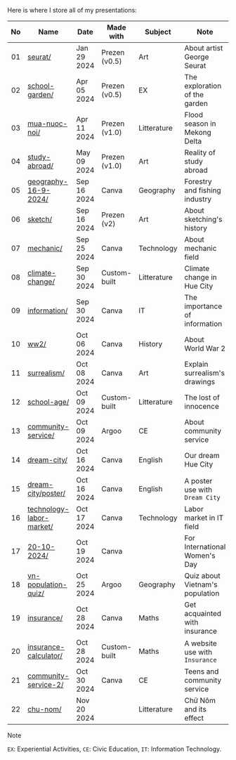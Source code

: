 Here is where I store all of my presentations:

| No | Name                                                                                    | Date        | Made with     | Subject     | Note                           |
|:--:|-----------------------------------------------------------------------------------------|-------------|---------------|-------------|--------------------------------|
| 01 | [seurat/](https://nguyengiabach.com/presentations/seurat)                               | Jan 29 2024 | Prezen (v0.5) | Art         | About artist George Seurat     |
| 02 | [school-garden/](https://nguyengiabach.com/presentations/school-garden)                 | Apr 05 2024 | Prezen (v0.5) | EX          | The exploration of the garden  |
| 03 | [mua-nuoc-noi/](https://nguyengiabach.com/presentations/mua-nuoc-noi)                   | Apr 11 2024 | Prezen (v1.0) | Litterature | Flood season in Mekong Delta   |
| 04 | [study-abroad/](https://nguyengiabach.com/presentations/study-abroad)                   | May 09 2024 | Prezen (v1.0) | Art         | Reality of study abroad        |
| 05 | [geography-16-9-2024/](https://nguyengiabach.com/presentations/geography-16-9-2024)     | Sep 16 2024 | Canva         | Geography   | Forestry and fishing industry  |
| 06 | [sketch/](https://nguyengiabach.com/presentations/sketch)                               | Sep 16 2024 | Prezen (v2)   | Art         | About sketching's history      |
| 07 | [mechanic/](https://nguyengiabach.com/presentations/mechanic)                           | Sep 25 2024 | Canva         | Technology  | About mechanic field           |
| 08 | [climate-change/](https://nguyengiabach.com/presentations/climate-change)               | Sep 30 2024 | Custom-built  | Litterature | Climate change in Hue City     |
| 09 | [information/](https://nguyengiabach.com/presentations/information)                     | Sep 30 2024 | Canva         | IT          | The importance of information  |
| 10 | [ww2/](https://nguyengiabach.com/presentations/ww2)                                     | Oct 06 2024 | Canva         | History     | About World War 2              |
| 11 | [surrealism/](https://nguyengiabach.com/presentations/surrealism)                       | Oct 08 2024 | Canva         | Art         | Explain surrealism's drawings  |
| 12 | [school-age/](https://nguyengiabach.com/presentations/school-age)                       | Oct 09 2024 | Custom-built  | Litterature | The lost of innocence          |
| 13 | [community-service/](https://nguyengiabach.com/presentations/community-service)         | Oct 09 2024 | Argoo         | CE          | About community service        |
| 14 | [dream-city/](https://nguyengiabach.com/presentations/dream-city)                       | Oct 16 2024 | Canva         | English     | Our dream Hue City             |
| 15 | [dream-city/poster/](https://nguyengiabach.com/presentations/dream-city/poster)         | Oct 16 2024 | Canva         | English     | A poster use with `Dream City` |
| 16 | [technology-labor-market/](https://nguyengiabach.com/presentations/technology-labor-market)| Oct 17 2024 | Canva      | Technology  | Labor market in IT field       |
| 17 | [20-10-2024/](https://nguyengiabach.com/presentations/20-10-2024)                       |Oct 19 2024  | Canva         |             | For International Women's Day  |
| 18 | [vn-population-quiz/](https://nguyengiabach.com/presentations/vn-population-quiz)       |Oct 25 2024  | Argoo         | Geography   | Quiz about Vietnam's population|
| 19 | [insurance/](https://nguyengiabach.com/presentations/insurance)                         |Oct 28 2024  | Canva         | Maths       | Get acquainted with insurance  |
| 20 | [insurance-calculator/](https://nguyengiabach.com/presentations/insurance-calculator)   |Oct 28 2024  | Custom-built  | Maths       | A website use with `Insurance` |
| 21 | [community-service-2/](https://nguyengiabach.com/presentations/community-service-2)     |Oct 30 2024  | Canva         | CE          | Teens and community service    |
| 22 | [chu-nom/](https://nguyengiabach.com/presentations/chu-nom)                             |Nov 20 2024  |               | Litterature | Chữ Nôm and its effect         |

> [!NOTE]
> `EX`: Experiential Activities, `CE`: Civic Education, `IT`: Information Technology.
